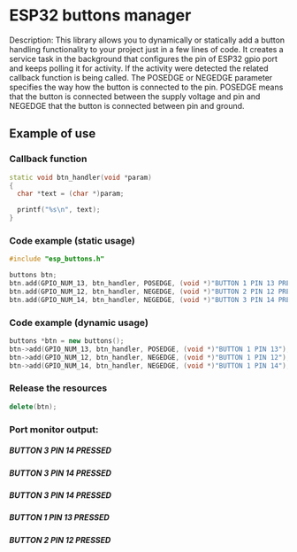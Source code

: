 # ESP32 buttons manager

Description: This library allows you to dynamically or statically add a button handling functionality to your project just in a few lines of code.
It creates a service task in the background that configures the pin of ESP32 gpio port and keeps polling it for activity.
If the activity were detected the related callback function is being called. The POSEDGE or NEGEDGE parameter specifies the way how the button is connected to the pin.
POSEDGE means that the button is connected between the supply voltage and pin and NEGEDGE that the button is connected between pin and ground.

## Example of use
### Callback function
~~~cpp
static void btn_handler(void *param)
{
  char *text = (char *)param;

  printf("%s\n", text);
}
~~~
### Code example (static usage)
~~~cpp
#include "esp_buttons.h"

buttons btn;
btn.add(GPIO_NUM_13, btn_handler, POSEDGE, (void *)"BUTTON 1 PIN 13 PRESSED");
btn.add(GPIO_NUM_12, btn_handler, NEGEDGE, (void *)"BUTTON 2 PIN 12 PRESSED");
btn.add(GPIO_NUM_14, btn_handler, NEGEDGE, (void *)"BUTTON 3 PIN 14 PRESSED");
~~~
### Code example (dynamic usage)
~~~cpp
buttons *btn = new buttons();
btn->add(GPIO_NUM_13, btn_handler, POSEDGE, (void *)"BUTTON 1 PIN 13");
btn->add(GPIO_NUM_12, btn_handler, NEGEDGE, (void *)"BUTTON 1 PIN 12");
btn->add(GPIO_NUM_14, btn_handler, NEGEDGE, (void *)"BUTTON 1 PIN 14");
~~~
### Release the resources
~~~cpp
delete(btn);
~~~
### Port monitor output:
##### BUTTON 3 PIN 14 PRESSED
##### BUTTON 3 PIN 14 PRESSED
##### BUTTON 3 PIN 14 PRESSED
##### BUTTON 1 PIN 13 PRESSED
##### BUTTON 2 PIN 12 PRESSED
